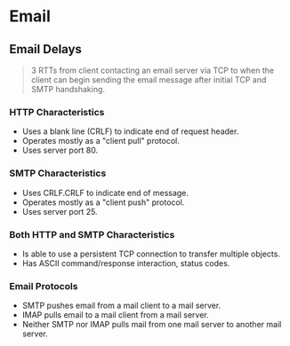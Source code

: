 # Email
## Email Delays

> 3 RTTs from client contacting an email server via TCP to when the client can begin sending the email message after initial TCP and SMTP handshaking.

### HTTP Characteristics
* Uses a blank line (CRLF) to indicate end of request header.
* Operates mostly as a "client pull" protocol.
* Uses server port 80.

### SMTP Characteristics
* Uses CRLF.CRLF to indicate end of message.
* Operates mostly as a "client push" protocol.
* Uses server port 25.

### Both HTTP and SMTP Characteristics
* Is able to use a persistent TCP connection to transfer multiple objects.
* Has ASCII command/response interaction, status codes.

### Email Protocols
* SMTP pushes email from a mail client to a mail server.
* IMAP pulls email to a mail client from a mail server.
* Neither SMTP nor IMAP pulls mail from one mail server to another mail server.